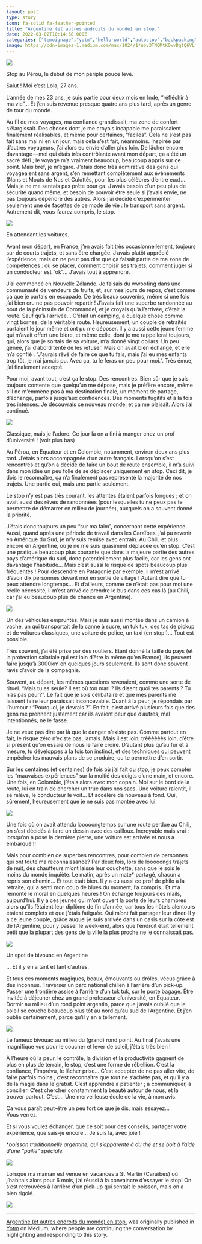 ```yaml
---
layout: post
type: story
icon: fa-solid fa-feather-pointed
title: "Argentine (et autres endroits du monde) en stop."
date: 2022-03-02T10:14:58.000Z
categories: ["temoignage","yotm","hello-world","autostop","backpacking"]
image: https://cdn-images-1.medium.com/max/1024/1*ubv3TNQMtK0wvDgtQ6VLjA.jpeg
---
```


![](https://cdn-images-1.medium.com/max/1024/1*ubv3TNQMtK0wvDgtQ6VLjA.jpeg)

Stop au Pérou, le début de mon périple pouce levé.

Salut ! Moi c’est Lola, 27 ans.

L’année de mes 23 ans, je suis partie pour deux mois en Inde, “réfléchir à ma vie”… Et j’en suis revenue presque quatre ans plus tard, après un genre de tour du monde.

Au fil de mes voyages, ma confiance grandissait, ma zone de confort s’élargissait. Des choses dont je me croyais incapable me paraissaient finalement réalisables, et même pour certaines, “faciles”. Cela ne s’est pas fait sans mal ni en un jour, mais cela s’est fait, néanmoins. Inspirée par d’autres voyageurs, j’ai alors eu envie d’aller plus loin. De lâcher encore davantage — moi qui étais très contrôlante avant mon départ, ça a été un sacré défi ; le voyage m’a vraiment beaucoup, beaucoup appris sur ce point. Mais bref, je m’égare. J’étais donc très admirative des gens qui voyageaient sans argent, s’en remettant complètement aux évènements (Nans et Mouts de Nus et Culottés, pour les plus célèbres d’entre eux)… Mais je ne me sentais pas prête pour ça. J’avais besoin d’un peu plus de sécurité quand même, et besoin de pouvoir être seule si j’avais envie, ne pas toujours dépendre des autres. Alors j’ai décidé d’expérimenter seulement une de facettes de ce mode de vie : le transport sans argent. Autrement dit, vous l’aurez compris, le stop.

![](https://cdn-images-1.medium.com/max/686/1*NtG1SgdnBfGHDKTpp59b2Q.jpeg)

En attendant les voitures.

Avant mon départ, en France, j’en avais fait très occasionnellement, toujours sur de courts trajets, et sans être chargée. J’avais plutôt apprécié l’expérience, mais on ne peut pas dire que ça faisait partie de ma zone de compétences : où se placer, comment choisir ses trajets, comment juger si un conducteur est “ok”… J’avais tout à apprendre.

J’ai commencé en Nouvelle Zélande. Je faisais du wwoofing dans une communauté de vendeurs de fruits, et, sur mes jours de repos, c’est comme ça que je partais en escapade. De très beaux souvenirs, même si une fois j’ai bien cru ne pas pouvoir repartir ! J’avais fait une superbe randonnée au bout de la péninsule de Coromandel, et je croyais qu’à l’arrivée, c’était la route. Sauf qu’à l’arrivée… C’était un camping, à quelque chose comme vingt bornes, de la véritable route. Heureusement, un couple de retraités partaient le jour même et ont pu me déposer. Il y a aussi cette jeune femme qui m’avait offert une bière, et même celle, dont je me rappellerai toujours, qui, alors que je sortais de sa voiture, m’a donné vingt dollars. Un peu gênée, j’ai d’abord tenté de les refuser. Mais on avait bien échangé, et elle m’a confié : “J’aurais rêvé de faire ce que tu fais, mais j’ai eu mes enfants trop tôt, je n’ai jamais pu. Avec ça, tu le feras un peu pour moi.”. Très émue, j’ai finalement accepté.

Pour moi, avant tout, c’est ça le stop. Des rencontres. Bien sûr que je suis toujours contente que quelqu’un me dépose, mais je préfère encore, même s’il ne m’emmène pas à ma destination finale, un moment de partage, d’échange, parfois jusqu’aux confidences. Des moments fugitifs et à la fois très intenses. Je découvrais ce nouveau monde, et ça me plaisait. Alors j’ai continué.

![](https://cdn-images-1.medium.com/max/1024/1*-2oAtB7VlK-jn0Sz5W0ECg.jpeg)

Classique, mais je l’adore. Ce jour là on a fini à manger chez un prof d’université ! (voir plus bas)

Au Pérou, en Equateur et en Colombie, notamment, environ deux ans plus tard. J’étais alors accompagnée d’un autre français. Lorsqu’on s’est rencontrés et qu’on a décidé de faire un bout de route ensemble, il m’a suivi dans mon idée un peu folle de se déplacer uniquement en stop. Ceci dit, je dois le reconnaître, ça n’a finalement pas représenté la majorité de nos trajets. Une partie oui, mais une partie seulement.

Le stop n’y est pas très courant, les attentes étaient parfois longues ; et on avait aussi des rêves de randonnées (pour lesquelles tu ne peux pas te permettre de démarrer en milieu de journée), auxquels on a souvent donné la priorité.

J’étais donc toujours un peu “sur ma faim”, concernant cette expérience. Aussi, quand après une période de travail dans les Caraïbes, j’ai pu revenir en Amérique du Sud, je m’y suis remise avec entrain. Au Chili, et plus encore en Argentine, où je ne me suis quasiment déplacée qu’en stop. C’est une pratique beaucoup plus courante que dans la majeure partie des autres pays d’amérique du sud, donc potentiellement plus facile, car les gens ont davantage l’habitude… Mais c’est aussi le risque de spots beaucoup plus fréquentés ! Pour descendre en Patagonie par exemple, il m’est arrivé d’avoir dix personnes devant moi en sortie de village ! Autant dire que tu peux attendre longtemps… Et d’ailleurs, comme ce n’était pas pour moi une réelle nécessité, il m’est arrivé de prendre le bus dans ces cas là (au Chili, car j’ai eu beaucoup plus de chance en Argentine).

![](https://cdn-images-1.medium.com/max/1024/1*UeaDp3zTZCZi-AHIJ_5maA.jpeg)

Un des véhicules empruntés. Mais je suis aussi montée dans un camion à vache, un qui transportait de la canne à sucre, un tuk tuk, des tas de pickup et de voitures classiques, une voiture de police, un taxi (en stop!)… Tout est possible.

Très souvent, j’ai été prise par des routiers. Etant donné la taille du pays (et la protection salariale qui est loin d’être la même qu’en France), ils peuvent faire jusqu’à 3000km en quelques jours seulement. Ils sont donc souvent ravis d’avoir de la compagnie.

Souvent, au départ, les mêmes questions revenaient, comme une sorte de rituel. “Mais tu es seule? Il est où ton mari ? Ils disent quoi tes parents ? Tu n’as pas peur?”. Le fait que je sois célibataire et que mes parents me laissent faire leur paraissait inconcevable. Quant à la peur, je répondais par l’humour : “Pourquoi, je devrais ?”. En fait, c’est arrivé plusieurs fois que des gens me prennent justement car ils avaient peur que d’autres, mal intentionnés, ne le fasse.

Je ne veux pas dire par là que le danger n’existe pas. Comme partout en fait, le risque zéro n’existe pas, jamais. Mais il est loin, trèèèèèès loin, d’être si présent qu’on essaie de nous le faire croire. D’autant plus qu’au fur et à mesure, tu développes à la fois ton instinct, et des techniques qui peuvent empêcher les mauvais plans de se produire, ou te permettre d’en sortir.

Sur les centaines (et centaines) de fois où j’ai fait du stop, je peux compter les “mauvaises expériences” sur la moitié des doigts d’une main, et encore. Une fois, en Colombie, j’étais alors avec mon copain. Moi sur le bord de la route, lui en train de chercher un truc dans nos sacs. Une voiture ralentit, il se relève, le conducteur le voit… Et accélère de nouveau à fond. Oui, sûrement, heureusement que je ne suis pas montée avec lui.

![](https://cdn-images-1.medium.com/max/1024/1*UbB42WvT4lBiAaS-h6J3og.jpeg)

Une fois où on avait attendu looooongtemps sur une route perdue au Chili, on s’est décidés à faire un dessin avec des cailloux. Incroyable mais vrai : lorsqu’on a posé la dernière pierre, une voiture est arrivée et nous a embarqué !!

Mais pour combien de superbes rencontres, pour combien de personnes qui ont toute ma reconnaissance? Par deux fois, lors de looooongs trajets de nuit, des chauffeurs m’ont laissé leur couchette, sans que je sois le moins du monde inquiète. Le matin, après un mate\* partagé, chacun a repris son chemin… Et tout était bien. Il y a eu aussi ce prof de philo à la retraite, qui a senti mon coup de blues du moment, l’a compris.. Et m’a remonté le moral en quelques heures ! On échange toujours des mails, aujourd’hui. Il y a ces jeunes qui m’ont ouvert la porte de leurs chambres alors qu’ils fêtaient leur diplôme de fin d’année, car tous les hôtels alentours étaient complets et que j’étais fatiguée. Qui m’ont fait partager leur dîner. Il y a ce jeune couple, grâce auquel je suis arrivée dans un oasis sur la côte est de l’Argentine, pour y passer le week-end, alors que l’endroit était tellement petit que la plupart des gens de la ville la plus proche ne le connaissait pas.

![](https://cdn-images-1.medium.com/max/1024/1*yg1zJgF4pIEmJfiZ8No8CA.jpeg)

Un spot de bivouac en Argentine

… Et il y en a tant et tant d’autres.

Et tous ces moments magiques, beaux, émouvants ou drôles, vécus grâce à des inconnus. Traverser un parc national chilien à l’arrière d’un pick-up. Passer une frontière assise à l’arrière d’un tuk tuk, sur le porte bagage. Être invitée à déjeuner chez un grand professeur d’université, en Equateur. Dormir au milieu d’un rond point argentin, parce que j’avais oublié que le soleil se couche beaucoup plus tôt au nord qu’au sud de l’Argentine. Et j’en oublie certainement, parce qu’il y en a tellement.

![](https://cdn-images-1.medium.com/max/1024/1*OsjT_piFS_Es4sgv5q3o_A.jpeg)

Le fameux bivouac au milieu du (grand) rond point. Au final j’avais une magnifique vue pour le coucher et lever de soleil, j’étais très bien !

À l’heure où la peur, le contrôle, la division et la productivité gagnent de plus en plus de terrain, le stop, c’est une forme de rébellion. C’est la confiance, l’imprévu, le lâcher prise… C’est accepter de ne pas aller vite, de faire parfois moins ; c’est reconnaître que tout ne s’achète pas, et qu’il y a de la magie dans le gratuit. C’est apprendre à patienter ; à communiquer, à concilier. C’est chercher constamment la beauté autour de nous, et la trouver partout. C’est… Une merveilleuse école de la vie, à mon avis.

Ça vous paraît peut-être un peu fort ce que je dis, mais essayez… Vous verrez.

Et si vous voulez échanger, que ce soit pour des conseils, partager votre expérience, que sais-je encore… Je suis là, avec joie !

\*_boisson traditionnelle argentine, qui s’apparente à du thé et se boit à l’aide d’une “paille” spéciale._

![](https://cdn-images-1.medium.com/max/1024/1*UuY34xe98bYkwXH60kWqlw.jpeg)

Lorsque ma maman est venue en vacances à St Martin (Caraïbes) où j’habitais alors pour 6 mois, j’ai réussi à la convaincre d’essayer le stop! On s’est retrouvées à l’arrière d’un pick-up qui sentait le poisson, mais on a bien rigolé.

![](https://medium.com/_/stat?event=post.clientViewed&referrerSource=full_rss&postId=1f0ff1a99729)

* * *

[Argentine (et autres endroits du monde) en stop.](https://medium.com/yotm/argentine-et-autres-endroits-du-monde-en-stop-1f0ff1a99729) was originally published in [Yotm](https://medium.com/yotm) on Medium, where people are continuing the conversation by highlighting and responding to this story.